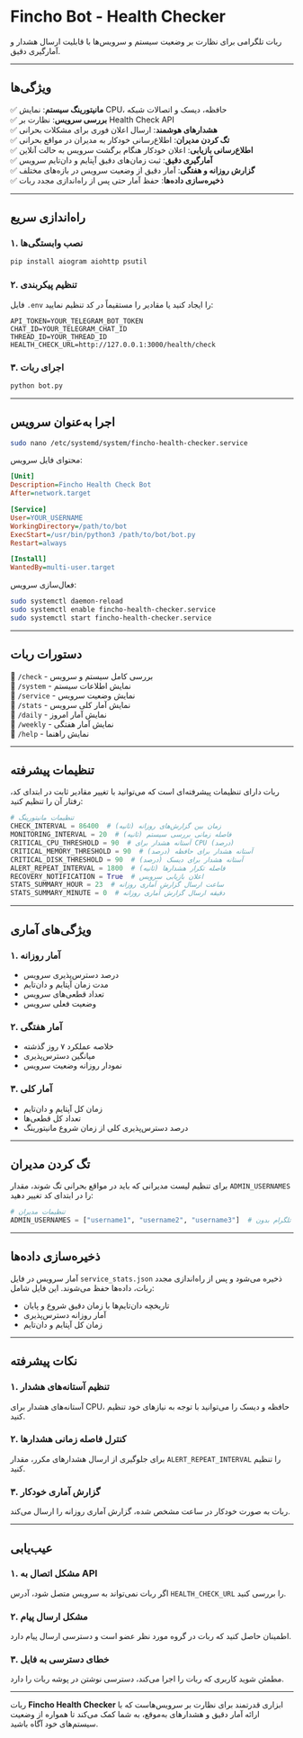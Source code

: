 # **Fincho Bot - Health Checker**

ربات تلگرامی برای نظارت بر وضعیت سیستم و سرویس‌ها با قابلیت ارسال هشدار و آمارگیری دقیق.

---

## **ویژگی‌ها**
✅ **مانیتورینگ سیستم**: نمایش CPU، حافظه، دیسک و اتصالات شبکه  
✅ **بررسی سرویس**: نظارت بر Health Check API  
✅ **هشدارهای هوشمند**: ارسال اعلان فوری برای مشکلات بحرانی  
✅ **تگ کردن مدیران**: اطلاع‌رسانی خودکار به مدیران در مواقع بحرانی  
✅ **اطلاع‌رسانی بازیابی**: اعلان خودکار هنگام برگشت سرویس به حالت آنلاین  
✅ **آمارگیری دقیق**: ثبت زمان‌های دقیق آپتایم و دان‌تایم سرویس  
✅ **گزارش روزانه و هفتگی**: آمار دقیق از وضعیت سرویس در بازه‌های مختلف  
✅ **ذخیره‌سازی داده‌ها**: حفظ آمار حتی پس از راه‌اندازی مجدد ربات

---

## **راه‌اندازی سریع**
### **۱. نصب وابستگی‌ها**
```bash
pip install aiogram aiohttp psutil
```

### **۲. تنظیم پیکربندی**
فایل `.env` را ایجاد کنید یا مقادیر را مستقیماً در کد تنظیم نمایید:
```env
API_TOKEN=YOUR_TELEGRAM_BOT_TOKEN
CHAT_ID=YOUR_TELEGRAM_CHAT_ID
THREAD_ID=YOUR_THREAD_ID
HEALTH_CHECK_URL=http://127.0.0.1:3000/health/check
```

### **۳. اجرای ربات**
```bash
python bot.py
```

---

## **اجرا به‌عنوان سرویس**
```bash
sudo nano /etc/systemd/system/fincho-health-checker.service
```

محتوای فایل سرویس:
```ini
[Unit]
Description=Fincho Health Check Bot
After=network.target

[Service]
User=YOUR_USERNAME
WorkingDirectory=/path/to/bot
ExecStart=/usr/bin/python3 /path/to/bot/bot.py
Restart=always

[Install]
WantedBy=multi-user.target
```

فعال‌سازی سرویس:
```bash
sudo systemctl daemon-reload
sudo systemctl enable fincho-health-checker.service
sudo systemctl start fincho-health-checker.service
```

---

## **دستورات ربات**
🔹 `/check` - بررسی کامل سیستم و سرویس  
🔹 `/system` - نمایش اطلاعات سیستم  
🔹 `/service` - نمایش وضعیت سرویس  
🔹 `/stats` - نمایش آمار کلی سرویس  
🔹 `/daily` - نمایش آمار امروز  
🔹 `/weekly` - نمایش آمار هفتگی  
🔹 `/help` - نمایش راهنما

---

## **تنظیمات پیشرفته**

ربات دارای تنظیمات پیشرفته‌ای است که می‌توانید با تغییر مقادیر ثابت در ابتدای کد، رفتار آن را تنظیم کنید:

```python
# تنظیمات مانیتورینگ
CHECK_INTERVAL = 86400  # زمان بین گزارش‌های روزانه (ثانیه)
MONITORING_INTERVAL = 20  # فاصله زمانی بررسی سیستم (ثانیه)
CRITICAL_CPU_THRESHOLD = 90  # آستانه هشدار برای CPU (درصد)
CRITICAL_MEMORY_THRESHOLD = 90  # آستانه هشدار برای حافظه (درصد)
CRITICAL_DISK_THRESHOLD = 90  # آستانه هشدار برای دیسک (درصد)
ALERT_REPEAT_INTERVAL = 1800  # فاصله تکرار هشدارها (ثانیه)
RECOVERY_NOTIFICATION = True  # اعلان بازیابی سرویس
STATS_SUMMARY_HOUR = 23  # ساعت ارسال گزارش آماری روزانه
STATS_SUMMARY_MINUTE = 0  # دقیقه ارسال گزارش آماری روزانه
```

---

## **ویژگی‌های آماری**

### **۱. آمار روزانه**
- درصد دسترس‌پذیری سرویس
- مدت زمان آپتایم و دان‌تایم
- تعداد قطعی‌های سرویس
- وضعیت فعلی سرویس

### **۲. آمار هفتگی**
- خلاصه عملکرد ۷ روز گذشته
- میانگین دسترس‌پذیری
- نمودار روزانه وضعیت سرویس

### **۳. آمار کلی**
- زمان کل آپتایم و دان‌تایم
- تعداد کل قطعی‌ها
- درصد دسترس‌پذیری کلی از زمان شروع مانیتورینگ

---

## **تگ کردن مدیران**

برای تنظیم لیست مدیرانی که باید در مواقع بحرانی تگ شوند، مقدار `ADMIN_USERNAMES` را در ابتدای کد تغییر دهید:

```python
# تنظیمات مدیران
ADMIN_USERNAMES = ["username1", "username2", "username3"]  # نام‌های کاربری تلگرام بدون @ 
```

---

## **ذخیره‌سازی داده‌ها**

آمار سرویس در فایل `service_stats.json` ذخیره می‌شود و پس از راه‌اندازی مجدد ربات، داده‌ها حفظ می‌شوند. این فایل شامل:

- تاریخچه دان‌تایم‌ها با زمان دقیق شروع و پایان
- آمار روزانه دسترس‌پذیری
- زمان کل آپتایم و دان‌تایم

---

## **نکات پیشرفته**

### **۱. تنظیم آستانه‌های هشدار**
آستانه‌های هشدار برای CPU، حافظه و دیسک را می‌توانید با توجه به نیازهای خود تنظیم کنید.

### **۲. کنترل فاصله زمانی هشدارها**
برای جلوگیری از ارسال هشدارهای مکرر، مقدار `ALERT_REPEAT_INTERVAL` را تنظیم کنید.

### **۳. گزارش آماری خودکار**
ربات به صورت خودکار در ساعت مشخص شده، گزارش آماری روزانه را ارسال می‌کند.

---

## **عیب‌یابی**

### **۱. مشکل اتصال به API**
اگر ربات نمی‌تواند به سرویس متصل شود، آدرس `HEALTH_CHECK_URL` را بررسی کنید.

### **۲. مشکل ارسال پیام**
اطمینان حاصل کنید که ربات در گروه مورد نظر عضو است و دسترسی ارسال پیام دارد.

### **۳. خطای دسترسی به فایل**
مطمئن شوید کاربری که ربات را اجرا می‌کند، دسترسی نوشتن در پوشه ربات را دارد.

---

ربات **Fincho Health Checker** ابزاری قدرتمند برای نظارت بر سرویس‌هاست که با ارائه آمار دقیق و هشدارهای به‌موقع، به شما کمک می‌کند تا همواره از وضعیت سیستم‌های خود آگاه باشید.